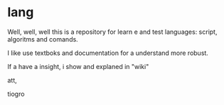 # lang

Well, well, well this is a repository for learn e and test languages: script, algoritms and comands. 

I like use textboks and documentation for a understand more robust.

If a have a insight, i show and explaned in "wiki"

att, 

tiogro
